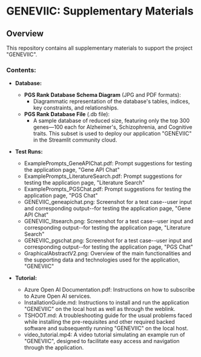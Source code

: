 # GENEVIIC: Supplementary Materials

## Overview
This repository contains all supplementary materials to support the project "GENEVIIC".

### Contents:

- **Database:**
  - **PGS Rank Database Schema Diagram** (JPG and PDF formats): 
    - Diagrammatic representation of the database's tables, indices, key constraints, and relationships.
  - **PGS Rank Database File** (.db file): 
    - A sample database of reduced size, featuring only the top 300 genes—100 each for Alzheimer's, Schizophrenia, and Cognitive traits. This subset is used to deploy our application "GENEVIIC" in the Streamlit community cloud.

- **Test Runs:**  
  - ExamplePrompts_GeneAPIChat.pdf: Prompt suggestions for testing the application page, "Gene API Chat"
  - ExamplePrompts_LiteratureSearch.pdf: Prompt suggestions for testing the application page, "Literature Search"
  - ExamplePrompts_PGSChat.pdf: Prompt suggestions for testing the application page, "PGS Chat"
  - GENEVIIC_geneapichat.png: Screenshot for a test case--user input and corresponding output--for testing the application page, "Gene API Chat"
  - GENEVIIC_litsearch.png: Screenshot for a test case--user input and corresponding output--for testing the application page, "Literature Search"
  - GENEVIIC_pgschat.png: Screenshot for a test case--user input and corresponding output--for testing the application page, "PGS Chat"
  - GraphicalAbstractV2.png: Overview of the main functionalities and the supporting data and technologies used for the application, "GENEVIIC"
- **Tutorial:**  
  - Azure Open AI Documentation.pdf: Instructions on how to subscribe to Azure Open AI services.
  - InstallationGuide.md: Instructions to install and run the application "GENEVIIC" on the local host as well as through the weblink.
  - TSHOOT.md: A troubleshooting guide for the usual problems faced while installing the pre-requisites and other required backed software and subsequently running "GENEVIIC" on the local host.
  - video_tutorial.mp4: A video tutorial simulating an example run of "GENEVIIC", designed to facilitate easy access and navigation through the application.

